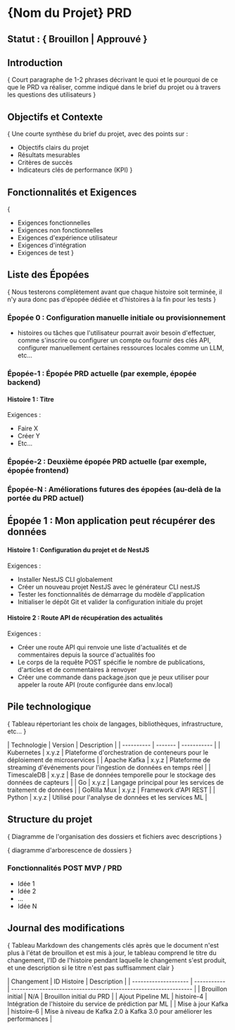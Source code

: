 # {Nom du Projet} PRD

## Statut : { Brouillon | Approuvé }

## Introduction

{ Court paragraphe de 1-2 phrases décrivant le quoi et le pourquoi de ce que le PRD va réaliser, comme indiqué dans le brief du projet ou à travers les questions des utilisateurs }

## Objectifs et Contexte

{
Une courte synthèse du brief du projet, avec des points sur :

- Objectifs clairs du projet
- Résultats mesurables
- Critères de succès
- Indicateurs clés de performance (KPI)
  }

## Fonctionnalités et Exigences

{

- Exigences fonctionnelles
- Exigences non fonctionnelles
- Exigences d'expérience utilisateur
- Exigences d'intégration
- Exigences de test
  }

## Liste des Épopées

{ Nous testerons complètement avant que chaque histoire soit terminée, il n'y aura donc pas d'épopée dédiée et d'histoires à la fin pour les tests }

### Épopée 0 : Configuration manuelle initiale ou provisionnement

- histoires ou tâches que l'utilisateur pourrait avoir besoin d'effectuer, comme s'inscrire ou configurer un compte ou fournir des clés API, configurer manuellement certaines ressources locales comme un LLM, etc...

### Épopée-1 : Épopée PRD actuelle (par exemple, épopée backend)

#### Histoire 1 : Titre

Exigences :

- Faire X
- Créer Y
- Etc...

### Épopée-2 : Deuxième épopée PRD actuelle (par exemple, épopée frontend)

### Épopée-N : Améliorations futures des épopées (au-delà de la portée du PRD actuel)

<exemple>

## Épopée 1 : Mon application peut récupérer des données

#### Histoire 1 : Configuration du projet et de NestJS

Exigences :

- Installer NestJS CLI globalement
- Créer un nouveau projet NestJS avec le générateur CLI nestJS
- Tester les fonctionnalités de démarrage du modèle d'application
- Initialiser le dépôt Git et valider la configuration initiale du projet

#### Histoire 2 : Route API de récupération des actualités

Exigences :

- Créer une route API qui renvoie une liste d'actualités et de commentaires depuis la source d'actualités foo
- Le corps de la requête POST spécifie le nombre de publications, d'articles et de commentaires à renvoyer
- Créer une commande dans package.json que je peux utiliser pour appeler la route API (route configurée dans env.local)

</exemple>

## Pile technologique

{ Tableau répertoriant les choix de langages, bibliothèques, infrastructure, etc... }

<exemple>
  | Technologie | Version | Description |
  | ---------- | ------- | ----------- |
  | Kubernetes | x.y.z | Plateforme d'orchestration de conteneurs pour le déploiement de microservices |
  | Apache Kafka | x.y.z | Plateforme de streaming d'événements pour l'ingestion de données en temps réel |
  | TimescaleDB | x.y.z | Base de données temporelle pour le stockage des données de capteurs |
  | Go | x.y.z | Langage principal pour les services de traitement de données |
  | GoRilla Mux | x.y.z | Framework d'API REST |
  | Python | x.y.z | Utilisé pour l'analyse de données et les services ML |
</exemple>

## Structure du projet

{ Diagramme de l'organisation des dossiers et fichiers avec descriptions }

<exemple>

{ diagramme d'arborescence de dossiers }

</exemple>

### Fonctionnalités POST MVP / PRD

- Idée 1
- Idée 2
- ...
- Idée N

## Journal des modifications

{ Tableau Markdown des changements clés après que le document n'est plus à l'état de brouillon et est mis à jour, le tableau comprend le titre du changement, l'ID de l'histoire pendant laquelle le changement s'est produit, et une description si le titre n'est pas suffisamment clair }

<exemple>
| Changement           | ID Histoire | Description                                                      |
| -------------------- | ----------- | ---------------------------------------------------------------- |
| Brouillon initial    | N/A         | Brouillon initial du PRD                                         |
| Ajout Pipeline ML    | histoire-4  | Intégration de l'histoire du service de prédiction par ML        |
| Mise à jour Kafka    | histoire-6  | Mise à niveau de Kafka 2.0 à Kafka 3.0 pour améliorer les performances |
</exemple>
